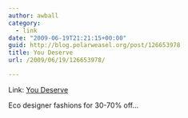 ```yaml
---
author: awball
category:
  - link
date: "2009-06-19T21:21:15+00:00"
guid: http://blog.polarweasel.org/post/126653978
title: You Deserve
url: /2009/06/19/126653978/

---
```

Link: [You Deserve](http://www.youdeserve.com/index.asp)

Eco designer fashions for 30-70% off…
